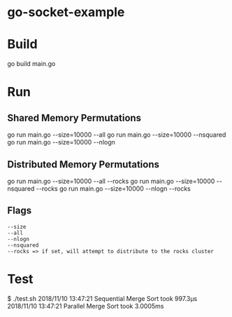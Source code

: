 # go-socket-example

# Build

go build main.go

# Run

## Shared Memory Permutations
go run main.go --size=10000 --all
go run main.go --size=10000 --nsquared
go run main.go --size=10000 --nlogn

## Distributed Memory Permutations
go run main.go --size=10000 --all --rocks
go run main.go --size=10000 --nsquared --rocks
go run main.go --size=10000 --nlogn --rocks

## Flags
    --size
    --all
    --nlogn
    --nsquared
    --rocks => if set, will attempt to distribute to the rocks cluster
# Test

\$ ./test.sh
2018/11/10 13:47:21 Sequential Merge Sort took 997.3µs
2018/11/10 13:47:21 Parallel Merge Sort took 3.0005ms
